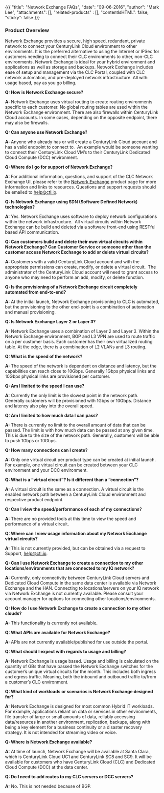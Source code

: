 {{{
  "title": "Network Exchange FAQs",
  "date": "09-06-2016",
  "author": "Mark Lee",
  "attachments": [],
  "related-products" : [],
  "contentIsHTML": false,
  "sticky": false
}}}

### Product Overview

[Network Exchange](https://www.ctl.io/network-exchange/) provides a secure, high speed, redundant, private network to connect your CenturyLink Cloud environment to other environments.  It is the preferred alternative to using the Internet or IPSec for customers needing to connect their CLC environments to other, non-CLC environments. Network Exchange is ideal for your hybrid environment and applications as well as storage and backups. Network Exchange includes ease of setup and management via the CLC Portal, coupled with CLC network automation, and pre-deployed network infrastructure. All with usage based, pay as you go billing.

**Q: How is Network Exchange secure?**

**A:** Network Exchange uses virtual routing to create routing environments specific to each customer. No global routing tables are used within the Network Exchange environment. There are also firewalls within CenturyLink Cloud accounts. In some cases, depending on the opposite endpoint, there may also be firewalls.

**Q: Can anyone use Network Exchange?**

**A:** Anyone who already has or will create a CenturyLink Cloud account and has a valid endpoint to connect to.  An example would be someone wanting to connect their CenturyLink Cloud VM’s to their CenturyLink Dedicated Cloud Compute (DCC) environment.

**Q: Where do I go for support of Network Exchange?**

**A:** For additional information, questions, and support of the CLC Network Exchange UI, please refer to the [Network Exchange](//www.ctl.io/network-exchange/) product page for more information and links to resources. Questions and support requests should be emailed to [help@ctl.io](mailto:help@ctl.io).

**Q: Is Network Exchange using SDN (Software Defined Network) technologies?**

**A:** Yes. Network Exchange uses software to deploy network configurations within the network infrastructure.  All virtual circuits within Network Exchange can be build and deleted via a software front-end using RESTful based API communication.

**Q: Can customers build and delete their own virtual circuits within Network Exchange? Can Customer Service or someone other than the customer access Network Exchange to add or delete virtual circuits?**

**A:** Customers with a valid CenturyLink Cloud account and with the appropriate permissions can create, modify, or delete a virtual circuit.  The administrator of the CenturyLink Cloud account will need to grant access to anyone who may need to perform an add, modify, or delete function.

**Q: Is the provisioning of a Network Exchange circuit completely automated from end-to-end?**

**A:** At the initial launch, Network Exchange provisioning to CLC is automated, but the provisioning to the other end-point is a combination of automation and manual provisioning.

**Q: Is Network Exchange Layer 2 or Layer 3?**

**A:** Network Exchange uses a combination of Layer 2 and Layer 3. Within the Network Exchange environment, BGP and L3 VPN are used to route traffic on a per customer basis. Each customer has their own virtualized routing table. At the edge, there is a combination of L2 VLANs and L3 routing. 

**Q: What is the speed of the network?**

**A:** The speed of the network is dependent on distance and latency, but the capabilities can reach close to 10Gbps. Generally 1Gbps physical links and 10Gbps physical links are provisioned per customer.

**Q:  Am I limited to the speed I can use?**

**A:** Currently the only limit is the slowest point in the network path.  Generally customers will be provisioned with 1Gbps or 10Gbps. Distance and latency also play into the overall speed.

**Q:  Am I limited to how much data I can pass?**

**A:** There is currently no limit to the overall amount of data that can be passed. The limit is with how much data can be passed at any given time.  This is due to the size of the network path. Generally, customers will be able to push 1Gbps or 10Gbps.

**Q: How many connections can I create?**

**A:** Only one virtual circuit per product type can be created at initial launch.  For example, one virtual circuit can be created between your CLC environment and your DCC environment.

**Q: What is a “virtual circuit”?  Is it different than a “connection”?**

**A:** A virtual circuit is the same as a connection. A virtual circuit is the enabled network path between a CenturyLink Cloud environment and respective product endpoint.

**Q: Can I view the speed/performance of each of my connections?**

**A:** There are no provided tools at this time to view the speed and performance of a virtual circuit.

**Q: Where can I view usage information about my Network Exchange virtual circuits?**

**A:** This is not currently provided, but can be obtained via a request to Support, [help@ctl.io](mailto:help@ctl.io).

**Q: Can I use Network Exchange to create a connection to my other locations/environments that are connected to my IQ network?**

**A:** Currently, only connectivity between CenturyLink Cloud servers and Dedicated Cloud Compute in the same data center is available via Network Exchange and the HAN. Connecting to locations/servers on your IQ network via Network Exchange is not currently available. Please consult your account manager for options for connecting other locations/environments.

**Q: How do I use Network Exchange to create a connection to my other clouds?**

**A:** This functionality is currently not available.

**Q: What APIs are available for Network Exchange?**

**A:** APIs are not currently available/published for use outside the portal.

**Q: What should I expect with regards to usage and billing?**

**A:** Network Exchange is usage based. Usage and billing is calculated on the quantity of GBs that have passed the Network Exchange switches for the customer’s unique virtual circuits for the month. This includes both ingress and egress traffic. Meaning, both the inbound and outbound traffic to/from a customer’s CLC environment.

**Q: What kind of workloads or scenarios is Network Exchange designed for?**

**A:** Network Exchange is designed for most common Hybrid IT workloads.  For example, applications reliant on data or services in other environments, file transfer of large or small amounts of data, reliably accessing data/resources in another environment, replication, backups, along with being a key element for a business continuity or a disaster recovery strategy. It is not intended for streaming video or voice.

**Q: Where is Network Exchange available?**

**A:** At time of launch, Network Exchange will be available at Santa Clara, which is CenturyLink Cloud UC1 and CenturyLink SC8 and SC9. It will be available for customers who have CenturyLink Cloud (CLC) and Dedicated Cloud Compute (DCC) at the data center.

**Q: Do I need to add routes to my CLC servers or DCC servers?**

**A:** No. This is not needed because of BGP.

